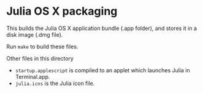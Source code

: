 Julia OS X packaging
====================

This builds the Julia OS X application bundle (.app folder), and stores it in a disk image (.dmg file).

Run `make` to build these files.

Other files in this directory

* `startup.applescript` is compiled to an applet which launches Julia in Terminal.app.
* `julia.icns` is the Julia icon file.
